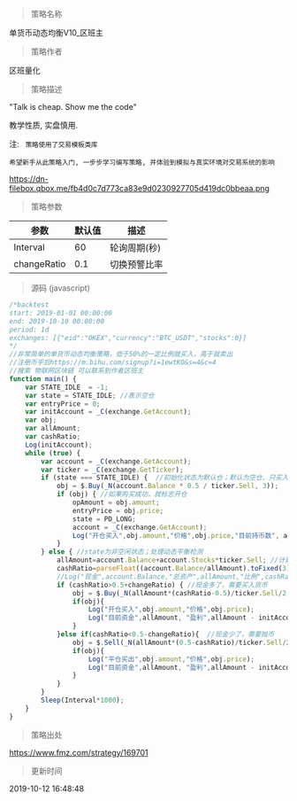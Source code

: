 
> 策略名称

单货币动态均衡V10_区班主

> 策略作者

区班量化

> 策略描述

"Talk is cheap. Show me the code"

教学性质, 实盘慎用.


注: ` 策略使用了交易模板类库`

`希望新手从此策略入门, 一步步学习编写策略, 并体验到模拟与真实环境对交易系统的影响`

https://dn-filebox.qbox.me/fb4d0c7d773ca83e9d0230927705d419dc0bbeaa.png

> 策略参数



|参数|默认值|描述|
|----|----|----|
|Interval|60|轮询周期(秒)|
|changeRatio|0.1|切换预警比率|


> 源码 (javascript)

``` javascript
/*backtest
start: 2019-01-01 00:00:00
end: 2019-10-10 00:00:00
period: 1d
exchanges: [{"eid":"OKEX","currency":"BTC_USDT","stocks":0}]
*/
//非常简单的单货币动态均衡策略，低于50%的一定比例就买入，高于就卖出
//注册币乎后https://m.bihu.com/signup?i=1ewtKO&s=4&c=4
//搜索 物联网区块链 可以联系到作者区班主
function main() {
    var STATE_IDLE  = -1;
    var state = STATE_IDLE; //表示空仓
    var entryPrice = 0;
    var initAccount = _C(exchange.GetAccount);
    var obj;
    var allAmount;
    var cashRatio;
    Log(initAccount);
    while (true) {
        var account = _C(exchange.GetAccount);
        var ticker = _C(exchange.GetTicker);
        if (state === STATE_IDLE) {  //初始化状态为默认仓；默认为空仓，只买入
            obj = $.Buy(_N(account.Balance * 0.5 / ticker.Sell, 3));
            if (obj) { //如果购买成功，就标志开仓
                opAmount = obj.amount;
                entryPrice = obj.price;
                state = PD_LONG;
                account = _C(exchange.GetAccount);
                Log("开仓买入",obj.amount,"价格",obj.price,"目前持币数", account.Stocks);
            }
        } else { //state为非空闲状态；处理动态平衡检测
            allAmount=account.Balance+account.Stocks*ticker.Sell; //计算出总金额
            cashRatio=parseFloat((account.Balance/allAmount).toFixed(3));
            //Log("现金",account.Balance,"总资产",allAmount,"比例",cashRatio);
            if (cashRatio>0.5+changeRatio) { //现金多了，需要买入货币
                obj = $.Buy(_N(allAmount*(cashRatio-0.5)/ticker.Sell/2.0, 3)); //把多出来的一半买掉，这样才能均衡
                if(obj){
                    Log("开仓买入",obj.amount,"价格",obj.price);
                    Log("目前资金",allAmount, "盈利",allAmount - initAccount.Balance);
                }
            }else if(cashRatio<0.5-changeRatio){  //现金少了，需要抛币
                obj = $.Sell(_N(allAmount*(0.5-cashRatio)/ticker.Sell/2.0, 3)); //把多出来的部分买掉
                if(obj){
                    Log("平仓买出",obj.amount,"价格",obj.price);
                    Log("目前资金",allAmount, "盈利",allAmount - initAccount.Balance);
                }
            }
        }
        Sleep(Interval*1000);
    }
}
```

> 策略出处

https://www.fmz.com/strategy/169701

> 更新时间

2019-10-12 16:48:48
